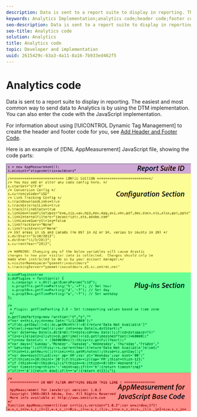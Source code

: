 ```yaml
---
description: Data is sent to a report suite to display in reporting. The easiest and most common way to send data to Analytics is by using the DTM implementation. You can also enter the code with the JavaScript implementation.
keywords: Analytics Implementation;analytics code;header code;footer code;header;footer;dynamic tag management;dtm;javascript
seo-description: Data is sent to a report suite to display in reporting. The easiest and most common way to send data to Analytics is by using the DTM implementation. You can also enter the code with the JavaScript implementation.
seo-title: Analytics code
solution: Analytics
title: Analytics code
topic: Developer and implementation
uuid: 2615429c-63a3-4a11-8a16-7b933ed462f5
---
```


# Analytics code

Data is sent to a report suite to display in reporting. The easiest and most common way to send data to Analytics is by using the DTM implementation. You can also enter the code with the JavaScript implementation.

For information about using [!UICONTROL Dynamic Tag Management] to create the header and footer code for you, see [Add Header and Footer Code](../../implement/c-implement-with-dtm/c-headers-footers/t-header-footer-code.md#task_43C8DD699A514638B0620775C06423E5).

Here is an example of [!DNL AppMeasurement] JavaScript file, showing the code parts:

![](assets/appmeasurement-js.png)

